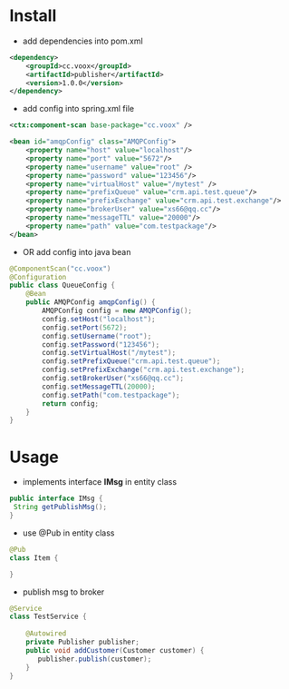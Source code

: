 # Install
- add dependencies into pom.xml
``` xml
<dependency>
    <groupId>cc.voox</groupId>
    <artifactId>publisher</artifactId>
    <version>1.0.0</version>
</dependency>
```
- add config into spring.xml file	
  	
``` xml
<ctx:component-scan base-package="cc.voox" />

<bean id="amqpConfig" class="AMQPConfig">
    <property name="host" value="localhost"/>
    <property name="port" value="5672"/>
    <property name="username" value="root" />
    <property name="password" value="123456"/>
    <property name="virtualHost" value="/mytest" />
    <property name="prefixQueue" value="crm.api.test.queue"/>
    <property name="prefixExchange" value="crm.api.test.exchange"/>
    <property name="brokerUser" value="xs66@qq.cc"/>
    <property name="messageTTL" value="20000"/>
    <property name="path" value="com.testpackage"/>
</bean>
```

- OR add config into java bean
```java
@ComponentScan("cc.voox")
@Configuration
public class QueueConfig {
    @Bean
    public AMQPConfig amqpConfig() {
        AMQPConfig config = new AMQPConfig();
        config.setHost("localhost");
        config.setPort(5672);
        config.setUsername("root");
        config.setPassword("123456");
        config.setVirtualHost("/mytest");
        config.setPrefixQueue("crm.api.test.queue");
        config.setPrefixExchange("crm.api.test.exchange");
        config.setBrokerUser("xs66@qq.cc");
        config.setMessageTTL(20000);
        config.setPath("com.testpackage");
        return config;
    }
}
```

# Usage
    
 - implements interface **IMsg** in entity class
 ``` java
public interface IMsg {
  String getPublishMsg();
}
```

 - use @Pub in entity class
 
```java
@Pub
class Item {

}
``` 
 
 - publish msg to broker
``` java
@Service
class TestService {
    
    @Autowired 
    private Publisher publisher;
    public void addCustomer(Customer customer) {
       publisher.publish(customer);
    }
}
```
